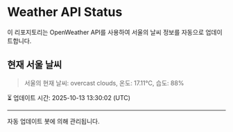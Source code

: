 
# Weather API Status

이 리포지토리는 OpenWeather API를 사용하여 서울의 날씨 정보를 자동으로 업데이트합니다.

## 현재 서울 날씨
> 서울의 현재 날씨: overcast clouds, 온도: 17.11°C, 습도: 88%

⏳ 업데이트 시간: 2025-10-13 13:30:02 (UTC)

---
자동 업데이트 봇에 의해 관리됩니다.
